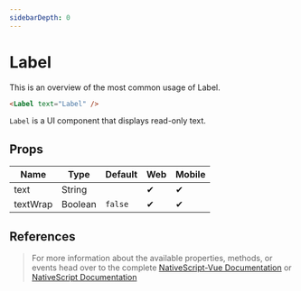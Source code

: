 ```yaml
---
sidebarDepth: 0
---
```

# Label

This is an overview of the most common usage of Label.

<DocExampleBox codeBox="https://codesandbox.io/s/lrn8qy0yv9">

```html
<Label text="Label" />
```

<LabelDoc />
</DocExampleBox>

`Label` is a UI component that displays read-only text.

## Props

| Name     | Type    | Default | Web | Mobile |
| -------- | ------- | ------- | --- | ------ |
| text     | String  |         | ✔   | ✔      |
| textWrap | Boolean | `false` | ✔   | ✔      |


## References

> For more information about the available properties, methods, or events head over to the complete [NativeScript-Vue Documentation](https://nativescript-vue.org/en/docs/elements/components/label/)
> or [NativeScript Documentation](https://docs.nativescript.org/api-reference/classes/_ui_label_.label)
